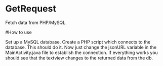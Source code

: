 # GetRequest
Fetch data from PHP/MySQL

#How to use

Set up a MySQL database.
Create a PHP script which connects to the database.
This should do it. 
Now just change the jsonURL variable in the MainActivity.java file to establish the connection.
If everything works you should see that the textview changes to the returned data from the db.


